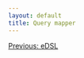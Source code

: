 ```yaml
---
layout: default
title: Query mapper
---
```


<a href="/edsl" class="direction previous">Previous: eDSL</a>
